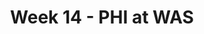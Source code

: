 ---
layout: game
title: Week 14 - PHI at WAS
season: 2001
game_id: 2001_14_PHI_WAS
away_team: PHI
home_team: WAS
---